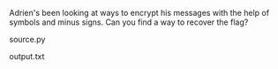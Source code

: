 Adrien's been looking at ways to encrypt his messages with the help of symbols and minus signs. Can you find a way to recover the flag?

source.py

output.txt